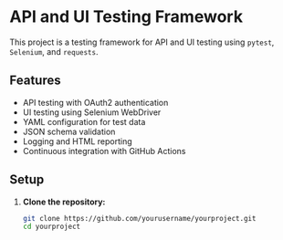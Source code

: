 # API and UI Testing Framework

This project is a testing framework for API and UI testing using `pytest`, `Selenium`, and `requests`.

## Features

- API testing with OAuth2 authentication
- UI testing using Selenium WebDriver
- YAML configuration for test data
- JSON schema validation
- Logging and HTML reporting
- Continuous integration with GitHub Actions

## Setup

1. **Clone the repository:**

   ```bash
   git clone https://github.com/yourusername/yourproject.git
   cd yourproject